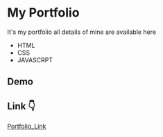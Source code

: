 # My Portfolio

It's my portfolio all details of mine are available here
 
 * HTML
 * CSS
 * JAVASCRPT

## Demo

## Link :point_down:
[Portfolio_Link](https://patilchetan25-healthapp-multiple-disease-pred-okcr7y.streamlit.app/)
